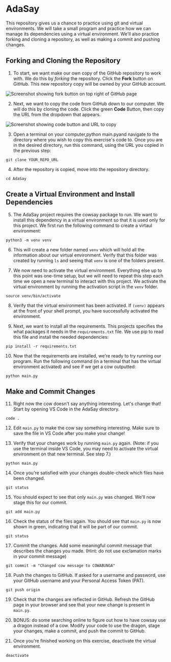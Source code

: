 # AdaSay

This repository gives us a chance to practice using git and virtual environments. We will take a small program and practice how we can manage its dependencies using a virtual environment. We'll also practice forking and cloning a repository, as well as making a commit and pushing changes.

## Forking and Cloning the Repository

1. To start, we want make our own copy of the GitHub repository to work with. We do this by _forking_ the repository. Click the **Fork** button on GitHub. This new repository copy will be owned by your GitHub account.

![Screenshot showing fork button on top right of GitHub page](assets/fork_button.png)

2. Next, we want to copy the code from GitHub down to our computer. We will do this by cloning the code. Click the green **Code** Button, then copy the URL from the dropdown that appears.

![Screenshot showing code button and URL to copy](assets/code_button.png)

3. Open a terminal on your computer,python main.pyand navigate to the directory where you wish to copy this exercise's code to. Once you are in the desired directory, run this command, using the URL you copied in the previous step: 

```git clone YOUR_REPO_URL```

4. After the repository is copied, move into the repository directory.

```cd AdaSay```

## Create a Virtual Environment and Install Dependencies

5. The AdaSay project requires the cowsay package to run. We want to install this dependency in a virtual environment so that it is used only for this project. We first run the following command to create a virtaul environment:

```python3 -m venv venv```

6. This will create a new folder named `venv` which will hold all the information about our virtual environment. Verify that this folder was created by running `ls` and seeing that `venv` is one of the folders present.

7. We now need to activate the virtual environment. Everything else up to this point was one-time setup, but we will need to repeat this step each time we open a new terminal to interact with this project. We activate the virtual environment by running the activation script in the `venv` folder.

```source venv/bin/activate```

8. Verify that the virtual environment has been activated. If `(venv)` appears at the front of your shell prompt, you have successfully activated the environment.

9. Next, we want to install all the requirements. This projects specifies the what packages it needs in the `requirements.txt` file. We use pip to read this file and install the needed dependencies:

```pip install -r requirements.txt```

10. Now that the requirements are installed, we're ready to try running our program. Run the following command (in a terminal that has the virtual environment activated) and see if we get a cow outputted:

```python main.py```

## Make and Commit Changes

11. Right now the cow doesn't say anything interesting. Let's change that! Start by opening VS Code in the AdaSay directory.

```code .```

12. Edit `main.py` to make the cow say something interesting. Make sure to save the file in VS Code after you make your change!

13. Verify that your changes work by running `main.py` again. (Note: if you use the terminal inside VS Code, you may need to activate the virtual environment on that new terminal. See step 7.)

```python main.py```

14. Once you're satisfied with your changes double-check which files have been changed.

```git status```

15. You should expect to see that only `main.py` was changed. We'll now stage this for our commit.

```git add main.py```

16. Check the status of the files again. You should see that `main.py` is now shown in green, indicating that it will be part of our commit.

```git status```

17. Commit the changes. Add some meaningful commit message that describes the changes you made. (Hint: do not use exclamation marks in your commit message)

```git commit -m "Changed cow message to COWABUNGA"```

18. Push the changes to GitHub. If asked for a username and password, use your GitHub username and your Personal Access Token (PAT).

```git push origin```

19. Check that the changes are reflected in GitHub. Refresh the GitHub page in your browser and see that your new change is present in `main.py`.

20. BONUS: do some searching online to figure out how to have cowsay use a dragon instead of a cow. Modify your code to use the dragon, stage your changes, make a commit, and push the commit to GitHub.

21. Once you're finished working on this exercise, deactivate the virtual environment.

```deactivate```